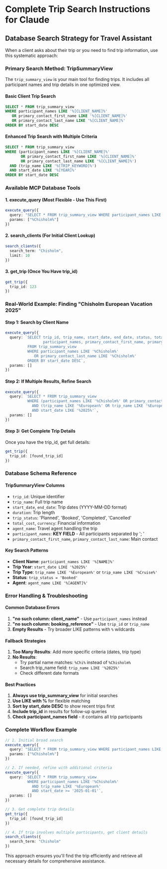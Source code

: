 # Complete Trip Search Instructions for Claude

## Database Search Strategy for Travel Assistant

When a client asks about their trip or you need to find trip information, use this systematic approach:

### **Primary Search Method: TripSummaryView**

The `trip_summary_view` is your main tool for finding trips. It includes all participant names and trip details in one optimized view.

#### **Basic Client Trip Search**
```sql
SELECT * FROM trip_summary_view 
WHERE participant_names LIKE '%[CLIENT_NAME]%'
   OR primary_contact_first_name LIKE '%[CLIENT_NAME]%'
   OR primary_contact_last_name LIKE '%[CLIENT_NAME]%'
ORDER BY start_date DESC
```

#### **Enhanced Trip Search with Multiple Criteria**
```sql
SELECT * FROM trip_summary_view 
WHERE (participant_names LIKE '%[CLIENT_NAME]%' 
       OR primary_contact_first_name LIKE '%[CLIENT_NAME]%'
       OR primary_contact_last_name LIKE '%[CLIENT_NAME]%')
  AND (trip_name LIKE '%[TRIP_KEYWORD]%')
  AND start_date LIKE '%[YEAR]%'
ORDER BY start_date DESC
```

### **Available MCP Database Tools**

#### **1. execute_query** (Most Flexible - Use This First)
```typescript
execute_query({
  query: "SELECT * FROM trip_summary_view WHERE participant_names LIKE ? ORDER BY start_date DESC",
  params: ["%Chisholm%"]
})
```

#### **2. search_clients** (For Initial Client Lookup)
```typescript
search_clients({
  search_term: "Chisholm",
  limit: 10
})
```

#### **3. get_trip** (Once You Have trip_id)
```typescript
get_trip({
  trip_id: 123
})
```

### **Real-World Example: Finding "Chisholm European Vacation 2025"**

#### **Step 1: Search by Client Name**
```typescript
execute_query({
  query: `SELECT trip_id, trip_name, start_date, end_date, status, total_cost, 
                 participant_names, primary_contact_first_name, primary_contact_last_name
          FROM trip_summary_view 
          WHERE participant_names LIKE '%Chisholm%' 
             OR primary_contact_last_name LIKE '%Chisholm%'
          ORDER BY start_date DESC`,
  params: []
})
```

#### **Step 2: If Multiple Results, Refine Search**
```typescript
execute_query({
  query: `SELECT * FROM trip_summary_view 
          WHERE (participant_names LIKE '%Chisholm%' OR primary_contact_last_name LIKE '%Chisholm%')
            AND (trip_name LIKE '%European%' OR trip_name LIKE '%Europe%')
            AND start_date LIKE '%2025%'`,
  params: []
})
```

#### **Step 3: Get Complete Trip Details**
Once you have the trip_id, get full details:
```typescript
get_trip({
  trip_id: [found_trip_id]
})
```

### **Database Schema Reference**

#### **TripSummaryView Columns**
- `trip_id`: Unique identifier
- `trip_name`: Full trip name
- `start_date`, `end_date`: Trip dates (YYYY-MM-DD format)
- `duration`: Trip length
- `trip_status`: 'Planned', 'Booked', 'Completed', 'Cancelled'
- `total_cost`, `currency`: Financial information
- `agent_name`: Travel agent handling the trip
- `participant_names`: **KEY FIELD** - All participants separated by '; '
- `primary_contact_first_name`, `primary_contact_last_name`: Main contact

#### **Key Search Patterns**
- **Client Name**: `participant_names LIKE '%[NAME]%'`
- **Trip Year**: `start_date LIKE '%2025%'`
- **Trip Type**: `trip_name LIKE '%European%'` or `trip_name LIKE '%Cruise%'`
- **Status**: `trip_status = 'Booked'`
- **Agent**: `agent_name LIKE '%[AGENT]%'`

### **Error Handling & Troubleshooting**

#### **Common Database Errors**
1. **"no such column: client_name"** - Use `participant_names` instead
2. **"no such column: booking_reference"** - Use `trip_id` or `trip_name`
3. **Empty Results** - Try broader LIKE patterns with `%` wildcards

#### **Fallback Strategies**
1. **Too Many Results**: Add more specific criteria (dates, trip type)
2. **No Results**: 
   - Try partial name matches: `%Chi%` instead of `%Chisholm%`
   - Search trip_name field: `trip_name LIKE '%2025%'`
   - Check different date formats

#### **Best Practices**
1. **Always use trip_summary_view** for initial searches
2. **Use LIKE with %** for flexible matching
3. **Sort by start_date DESC** to show recent trips first
4. **Include trip_id** in results for follow-up queries
5. **Check participant_names field** - it contains all trip participants

### **Complete Workflow Example**

```typescript
// 1. Initial broad search
execute_query({
  query: "SELECT * FROM trip_summary_view WHERE participant_names LIKE ? ORDER BY start_date DESC",
  params: ["%Chisholm%"]
})

// 2. If needed, refine with additional criteria
execute_query({
  query: `SELECT * FROM trip_summary_view 
          WHERE participant_names LIKE '%Chisholm%' 
            AND trip_name LIKE '%European%' 
            AND start_date >= '2025-01-01'`,
  params: []
})

// 3. Get complete trip details
get_trip({
  trip_id: [found_trip_id]
})

// 4. If trip involves multiple participants, get client details
search_clients({
  search_term: "Chisholm"
})
```

This approach ensures you'll find the trip efficiently and retrieve all necessary details for comprehensive assistance.